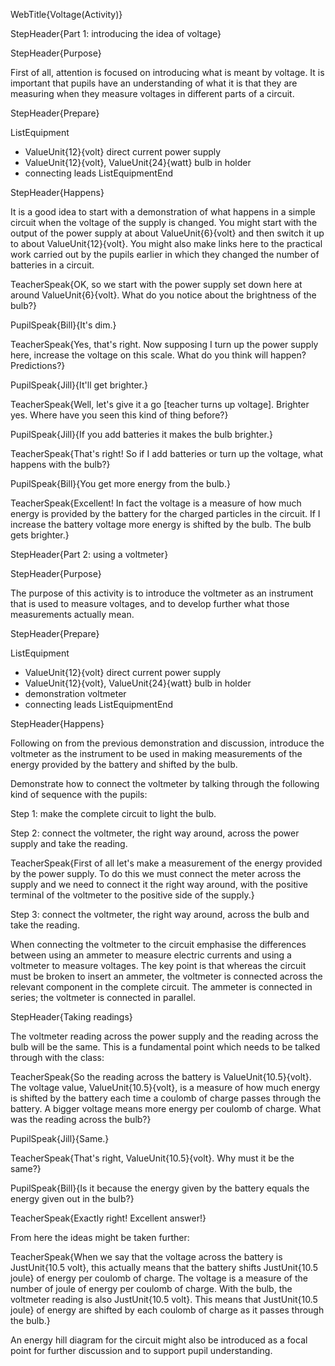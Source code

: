 WebTitle{Voltage(Activity)}

StepHeader{Part 1: introducing the idea of voltage}

StepHeader{Purpose}

First of all, attention is focused on introducing what is meant by voltage. It is important that pupils have an understanding of what it is that they are measuring when they measure voltages in different parts of a circuit.

StepHeader{Prepare}

ListEquipment
- ValueUnit{12}{volt} direct current power supply
- ValueUnit{12}{volt}, ValueUnit{24}{watt} bulb in holder
- connecting leads
ListEquipmentEnd

StepHeader{Happens}

It is a good idea to start with a demonstration of what happens in a simple circuit when the voltage of the supply is changed. You might start with the output of the power supply at about ValueUnit{6}{volt} and then switch it up to about ValueUnit{12}{volt}. You might also make links here to the practical work carried out by the pupils earlier in which they changed the number of batteries in a circuit.

TeacherSpeak{OK, so we start with the power supply set down here at around ValueUnit{6}{volt}. What do you notice about the brightness of the bulb?}

PupilSpeak{Bill}{It's dim.}

TeacherSpeak{Yes, that's right. Now supposing I turn up the power supply here, increase the voltage on this scale. What do you think will happen? Predictions?}

PupilSpeak{Jill}{It'll get brighter.}

TeacherSpeak{Well, let's give it a go [teacher turns up voltage]. Brighter yes. Where have you seen this kind of thing before?}

PupilSpeak{Jill}{If you add batteries it makes the bulb brighter.}

TeacherSpeak{That's right! So if I add batteries or turn up the voltage, what happens with the bulb?}

PupilSpeak{Bill}{You get more energy from the bulb.}

TeacherSpeak{Excellent! In fact the voltage is a measure of how much energy is provided by the battery for the charged particles in the circuit. If I increase the battery voltage more energy is shifted by the bulb. The bulb gets brighter.}

StepHeader{Part 2: using a voltmeter}

StepHeader{Purpose}

The purpose of this activity is to introduce the voltmeter as an instrument that is used to measure voltages, and to develop further what those measurements actually mean.

StepHeader{Prepare}

 ListEquipment
- ValueUnit{12}{volt} direct current power supply
- ValueUnit{12}{volt}, ValueUnit{24}{watt} bulb in holder
- demonstration voltmeter
- connecting leads
ListEquipmentEnd

StepHeader{Happens}

Following on from the previous demonstration and discussion, introduce the voltmeter as the instrument to be used in making measurements of the energy provided by the battery and shifted by the bulb.

Demonstrate how to connect the voltmeter by talking through the following kind of sequence with the pupils:

Step 1: make the complete circuit to light the bulb.

Step 2: connect the voltmeter, the right way around, across the power supply and take the reading.

TeacherSpeak{First of all let's make a measurement of the energy provided by the power supply. To do this we must connect the meter across the supply and we need to connect it the right way around, with the positive terminal of the voltmeter to the positive side of the supply.}

Step 3: connect the voltmeter, the right way around, across the bulb and take the reading.

When connecting the voltmeter to the circuit emphasise the differences between using an ammeter to measure electric currents and using a voltmeter to measure voltages. The key point is that whereas the circuit must be broken to insert an ammeter, the voltmeter is connected across the relevant component in the complete circuit. The ammeter is connected in series; the voltmeter is connected in parallel.

StepHeader{Taking readings}

The voltmeter reading across the power supply and the reading across the bulb will be the same. This is a fundamental point which needs to be talked through with the class:

TeacherSpeak{So the reading across the battery is ValueUnit{10.5}{volt}. The voltage value, ValueUnit{10.5}{volt}, is a measure of how much energy is shifted by the battery each time a coulomb of charge passes through the battery. A bigger voltage means more energy per coulomb of charge. What was the reading across the bulb?}

PupilSpeak{Jill}{Same.}

TeacherSpeak{That's right, ValueUnit{10.5}{volt}. Why must it be the same?}

PupilSpeak{Bill}{Is it because the energy given by the battery equals the energy given out in the bulb?}

TeacherSpeak{Exactly right! Excellent answer!}

From here the ideas might be taken further:

TeacherSpeak{When we say that the voltage across the battery is JustUnit{10.5 volt}, this actually means that the battery shifts JustUnit{10.5 joule} of energy per coulomb of charge. The voltage is a measure of the number of joule of energy per coulomb of charge. With the bulb, the voltmeter reading is also JustUnit{10.5 volt}. This means that JustUnit{10.5 joule} of energy are shifted by each coulomb of charge as it passes through the bulb.}

An energy hill diagram for the circuit might also be introduced as a focal point for further discussion and to support pupil understanding.

 